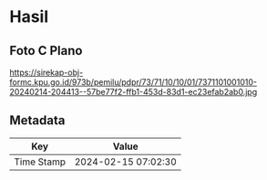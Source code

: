 # Hasil

## Foto C Plano

https://sirekap-obj-formc.kpu.go.id/973b/pemilu/pdpr/73/71/10/10/01/7371101001010-20240214-204413--57be77f2-ffb1-453d-83d1-ec23efab2ab0.jpg


## Metadata

| Key        | Value               |
| ---------- | ------------------- |
| Time Stamp | 2024-02-15 07:02:30 |



